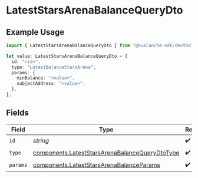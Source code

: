 # LatestStarsArenaBalanceQueryDto

## Example Usage

```typescript
import { LatestStarsArenaBalanceQueryDto } from "@avalanche-sdk/devtools/models/components";

let value: LatestStarsArenaBalanceQueryDto = {
  id: "<id>",
  type: "LatestBalanceStarsArena",
  params: {
    minBalance: "<value>",
    subjectAddress: "<value>",
  },
};
```

## Fields

| Field                                                                                                            | Type                                                                                                             | Required                                                                                                         | Description                                                                                                      |
| ---------------------------------------------------------------------------------------------------------------- | ---------------------------------------------------------------------------------------------------------------- | ---------------------------------------------------------------------------------------------------------------- | ---------------------------------------------------------------------------------------------------------------- |
| `id`                                                                                                             | *string*                                                                                                         | :heavy_check_mark:                                                                                               | N/A                                                                                                              |
| `type`                                                                                                           | [components.LatestStarsArenaBalanceQueryDtoType](../../models/components/lateststarsarenabalancequerydtotype.md) | :heavy_check_mark:                                                                                               | N/A                                                                                                              |
| `params`                                                                                                         | [components.LatestStarsArenaBalanceParams](../../models/components/lateststarsarenabalanceparams.md)             | :heavy_check_mark:                                                                                               | N/A                                                                                                              |